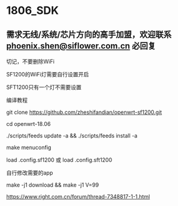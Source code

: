 # 1806_SDK

## 需求无线/系统/芯片方向的高手加盟，欢迎联系 phoenix.shen@siflower.com.cn 必回复

切记，不要删除WiFi

SF1200的WiFi灯需要自行设置开启

SFT1200只有一个灯不需要设置

编译教程

git clone https://github.com/zheshifandian/openwrt-sf1200.git

cd openwrt-18.06

./scripts/feeds update -a && ./scripts/feeds install -a

make menuconfig

load .config.sf1200 或 load .config.sft1200

自行修改需要的app

make -j1 download && make -j1 V=99

https://www.right.com.cn/forum/thread-7348817-1-1.html
